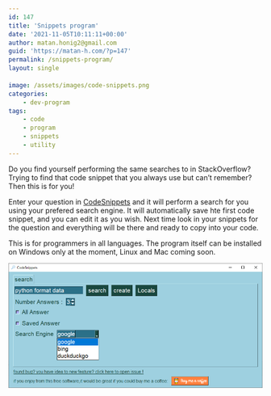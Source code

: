 ```yaml
---
id: 147
title: 'Snippets program'
date: '2021-11-05T10:11:11+00:00'
author: matan.honig2@gmail.com
guid: 'https://matan-h.com/?p=147'
permalink: /snippets-program/
layout: single

image: /assets/images/code-snippets.png
categories:
    - dev-program
tags:
    - code
    - program
    - snippets
    - utility
---
```


Do you find yourself performing the same searches to in StackOverflow? Trying to find that code snippet that you always use but can’t remember? Then this is for you!

Enter your question in [CodeSnippets](https://github.com/matan-h/code-snippets) and it will perform a search for you using your prefered search engine. It will automatically save hte first code snippet, and you can edit it as you wish. Next time look in your snippets for the question and everything will be there and ready to copy into your code.

This is for programmers in all languages. The program itself can be installed on Windows only at the moment, Linux and Mac coming soon.

![](/assets/images/code-snippets.png)
